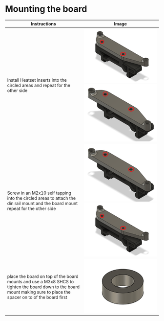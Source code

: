# Mounting the board
| Instructions | Image |
| ------ | ------ |
| Install Heatset inserts into the circled areas and repeat for the other side | ![Board mount 1](https://github.com/PoonDproPlayz/fishyfalcon/blob/main/Images/Din%20mount%201.png) ![Board mount 2](https://github.com/PoonDproPlayz/fishyfalcon/blob/main/Images/Din%20mount%202.png) |
| Screw in an M2x10 self tapping into the circled areas to attach the din rail mount and the board mount repeat for the other side| ![Din mount 1](https://github.com/PoonDproPlayz/fishyfalcon/blob/main/Images/Din%20mount%202.png) ![Din mount 2](https://github.com/PoonDproPlayz/fishyfalcon/blob/main/Images/Din%20mount%201.png) |
| place the board on top of the board mounts and use a M3x8 SHCS to tighten the board down to the board mount making sure to place the spacer on to of the board first | ![Spacer](https://github.com/PoonDproPlayz/fishyfalcon/blob/main/Images/Spacer.png) |
